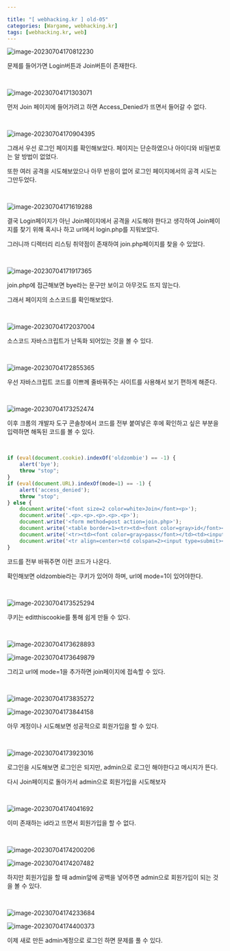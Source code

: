 ```yaml
---

title: "[ webhacking.kr ] old-05"
categories: [Wargame, webhacking.kr]
tags: [webhacking.kr, web]
---
```


![image-20230704170812230](/assets/images/2023-07-04-old-05/image-20230704170812230.png)

문제를 들어가면 Login버튼과 Join버튼이 존재한다.

<br>

![image-20230704171303071](/assets/images/2023-07-04-old-05/image-20230704171303071.png)

먼저 Join 페이지에 들어가려고 하면 Access_Denied가 뜨면서 들어갈 수 없다.

<br>

![image-20230704170904395](/assets/images/2023-07-04-old-05/image-20230704170904395.png)

그래서 우선 로그인 페이지를 확인해보았다. 페이지는 단순하였으나 아이디와 비밀번호는 알 방법이 없었다.

또한 여러 공격을 시도해보았으나 아무 반응이 없어 로그인 페이지에서의 공격 시도는 그만두었다.

<br>

![image-20230704171619288](/assets/images/2023-07-04-old-05/image-20230704171619288.png)

결국 Login페이지가 아닌 Join페이지에서 공격을 시도해야 한다고 생각하여 Join페이지를 찾기 위해 혹시나 하고 url에서 login.php를 지워보았다.

그러니까 디렉터리 리스팅 취약점이 존재하여 join.php페이지를 찾을 수 있었다.

<br>

![image-20230704171917365](/assets/images/2023-07-04-old-05/image-20230704171917365.png)

join.php에 접근해보면 bye라는 문구만 보이고 아무것도 뜨지 않는다.

그래서 페이지의 소스코드를 확인해보았다.

<br>

![image-20230704172037004](/assets/images/2023-07-04-old-05/image-20230704172037004.png)

소스코드 자바스크립트가 난독화 되어있는 것을 볼 수 있다.

<br>

![image-20230704172855365](/assets/images/2023-07-04-old-05/image-20230704172855365.png)

우선 자바스크립트 코드를 이쁘께 줄바꿔주는 사이트를 사용해서 보기 편하게 해준다.

<br>

![image-20230704173252474](/assets/images/2023-07-04-old-05/image-20230704173252474.png)

이후 크롬의 개발자 도구 콘솔창에서 코드를 전부 붙여넣은 후에 확인하고 싶은 부분을 입력하면 해독된 코드를 볼 수 있다.

<br>

```js
if (eval(document.cookie).indexOf('oldzombie') == -1) {
    alert('bye');
    throw "stop";
}
if (eval(document.URL).indexOf(mode=1) == -1) {
    alert('access_denied');
    throw "stop";
} else {
    document.write('<font size=2 color=white>Join</font><p>');
    document.write('.<p>.<p>.<p>.<p>.<p>');
    document.write('<form method=post action=join.php>');
    document.write('<table border=1><tr><td><font color=gray>id</font></td><td><input type=text name=id maxlength=20></td></tr>');
    document.write('<tr><td><font color=gray>pass</font></td><td><input type=text name=pw></td></tr>');
    document.write('<tr align=center><td colspan=2><input type=submit></td></tr></form></table>');
}
```

코드를 전부 바꿔주면 이런 코드가 나온다.

확인해보면 oldzombie라는 쿠키가 있어야 하며, url에 mode=1이 있어야한다.

<br>

![image-20230704173525294](/assets/images/2023-07-04-old-05/image-20230704173525294.png)

쿠키는 editthiscookie를 통해 쉽게 만들 수 있다.

<br>

![image-20230704173628893](/assets/images/2023-07-04-old-05/image-20230704173628893.png)

![image-20230704173649879](/assets/images/2023-07-04-old-05/image-20230704173649879.png)

그리고 url에 mode=1을 추가하면 join페이지에 접속할 수 있다.

<br>

![image-20230704173835272](/assets/images/2023-07-04-old-05/image-20230704173835272.png)

![image-20230704173844158](/assets/images/2023-07-04-old-05/image-20230704173844158.png)

아무 계정이나 시도해보면 성공적으로 회원가입을 할 수 있다.

<br>

![image-20230704173923016](/assets/images/2023-07-04-old-05/image-20230704173923016.png)

로그인을 시도해보면 로그인은 되지만, admin으로 로그인 해야한다고 메시지가 뜬다.

다시 Join페이지로 돌아가서 admin으로 회원가입을 시도해보자

<br>

![image-20230704174041692](/assets/images/2023-07-04-old-05/image-20230704174041692.png)

이미 존재하는 id라고 뜨면서 회원가입을 할 수 없다.

<br>

![image-20230704174200206](/assets/images/2023-07-04-old-05/image-20230704174200206.png)

![image-20230704174207482](/assets/images/2023-07-04-old-05/image-20230704174207482.png)

하지만 회원가입을 할 때 admin앞에 공백을 넣어주면 admin으로 회원가입이 되는 것을 볼 수 있다.

<br>

![image-20230704174233684](/assets/images/2023-07-04-old-05/image-20230704174233684.png)

![image-20230704174400373](/assets/images/2023-07-04-old-05/image-20230704174400373.png)

이제 새로 만든 admin계정으로 로그인 하면 문제를 풀 수 있다.
